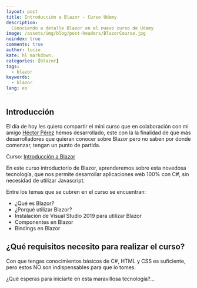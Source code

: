 ```yaml
---
layout: post
title: Introducción a Blazor - Curso Udemy
description:
  Conociendo a detalle Blazor en el nuevo curso de Udemy
image: /assets/img/blog/post-headers/BlazorCourse.jpg
noindex: true
comments: true
author: lucio
kate: hl markdown;
categories: [blazor]
tags:
  - blazor
keywords:
  - blazor
lang: es
---
```


## Introducción

El día de hoy les quiero compartir el mini curso que en colaboración con mi amigo [Héctor Pérez](https://www.facebook.com/hprez21) hemos desarrollado, este con la la finalidad de que más desarrolladores que quieran conocer sobre Blazor pero no saben por donde comenzar, tengan un punto de partida.

Curso: [Introducción  a Blazor](https://www.udemy.com/course/curso-blazor-gratis/)

En este curso introductorio de Blazor, aprenderemos sobre esta novedosa tecnología, que nos permite desarrollar aplicaciones web 100% con C#, sin necesidad de utilizar Javascript.

Entre los temas que se cubren en el curso se encuentran:

- ¿Qué es Blazor?
- ¿Porqué utilizar Blazor?
- Instalación de Visual Studio 2019 para utilizar Blazor
- Componentes en Blazor
- Bindings en Blazor

## ¿Qué requisitos necesito para realizar el curso?
Con que tengas conocimientos básicos de C#, HTML  y CSS es suficiente, pero estos NO son indispensables para que lo tomes.

¿Qué esperas para iniciarte en esta maravillosa tecnología?...
